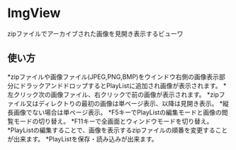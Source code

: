 # ImgView
zipファイルでアーカイブされた画像を見開き表示するビューワ

## 使い方
*zipファイルや画像ファイル(JPEG,PNG,BMP)をウインドウ右側の画像表示部分にドラックアンドドロップするとPlayListに追加され画像が表示されます。
*左クリック次の画像ファイル、右クリックで前の画像が表示されます。
*zipファイル又はディレクトりの最初の画像は単ページ表示、以降は見開き表示。
*縦長画像でない場合は単ページ表示。
*F5キーでPlayListの編集モードと画像の閲覧モードの切り替え。
*F11キーで全画面とウィンドウモードを切り替え。
*PlayListの編集することで、画像を表示するzipファイルの順番を変更することが出来ます。
*PlayListを保存・読み込みが出来ます。

